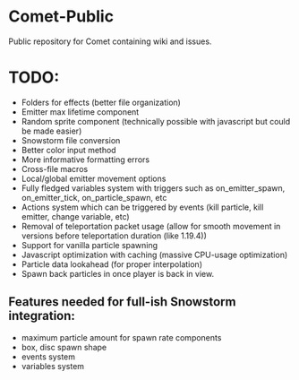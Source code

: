 # Comet-Public
Public repository for Comet containing wiki and issues.

# TODO:
- Folders for effects (better file organization)
- Emitter max lifetime component
- Random sprite component (technically possible with javascript but could be made easier)
- Snowstorm file conversion
- Better color input method
- More informative formatting errors
- Cross-file macros
- Local/global emitter movement options
- Fully fledged variables system with triggers such as on_emitter_spawn, on_emitter_tick, on_particle_spawn, etc
- Actions system which can be triggered by events (kill particle, kill emitter, change variable, etc)
- Removal of teleportation packet usage (allow for smooth movement in versions before teleportation duration (like 1.19.4))
- Support for vanilla particle spawning
- Javascript optimization with caching (massive CPU-usage optimization)
- Particle data lookahead (for proper interpolation)
- Spawn back particles in once player is back in view.

## Features needed for full-ish Snowstorm integration:
- maximum particle amount for spawn rate components
- box, disc spawn shape
- events system
- variables system
